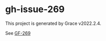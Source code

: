 # gh-issue-269

This project is generated by Grace v2022.2.4.

See [GF-269](https://github.com/graceframework/grace-framework/issues/269)

